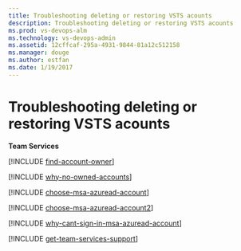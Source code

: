 ```yaml
---
title: Troubleshooting deleting or restoring VSTS acounts
description: Troubleshooting deleting or restoring VSTS acounts
ms.prod: vs-devops-alm
ms.technology: vs-devops-admin
ms.assetid: 12cffcaf-295a-4931-9844-81a12c512158
ms.manager: douge
ms.author: estfan
ms.date: 1/19/2017
---
```


#	Troubleshooting deleting or restoring VSTS acounts

**Team Services**



<a name="find-owner"></a>

[!INCLUDE [find-account-owner](../_shared/qa-find-account-owner.md)]

[!INCLUDE [why-no-owned-accounts](../_shared/qa-why-no-owned-accounts.md)]

<a name="ChooseOrgAcctMSAcct"></a>

[!INCLUDE [choose-msa-azuread-account](../_shared/qa-choose-msa-azuread-account.md)]

[!INCLUDE [choose-msa-azuread-account2](../_shared/qa-choose-msa-azuread-account2.md)]

[!INCLUDE [why-cant-sign-in-msa-azuread-account](../_shared/qa-why-cant-sign-in-msa-azuread-account.md)]

<a name="get-support"></a>

[!INCLUDE [get-team-services-support](../_shared/qa-get-vsts-support.md)]
